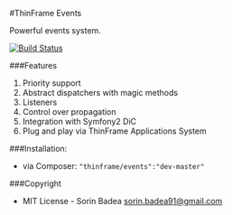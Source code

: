 #ThinFrame Events

Powerful events system.

[![Build Status](https://secure.travis-ci.org/thinframe/events.png?branch=master)](http://travis-ci.org/thinframe/events)

###Features
1. Priority support
2. Abstract dispatchers with magic methods
3. Listeners
4. Control over propagation
5. Integration with Symfony2 DiC
6. Plug and play via ThinFrame Applications System

###Installation:
* via Composer: `"thinframe/events":"dev-master"`

###Copyright
* MIT License - Sorin Badea <sorin.badea91@gmail.com>